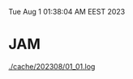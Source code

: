 Tue Aug  1 01:38:04 AM EEST 2023
# JAM
<a href='./cache/202308/01_01.log'>./cache/202308/01_01.log</a>

